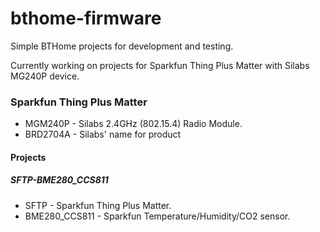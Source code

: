 # bthome-firmware

Simple BTHome projects for development and testing.

Currently working on projects for Sparkfun Thing Plus Matter with Silabs MG240P device.

### Sparkfun Thing Plus Matter

* MGM240P - Silabs 2.4GHz (802.15.4) Radio Module.
* BRD2704A - Silabs' name for product

#### Projects

##### SFTP-BME280_CCS811

* SFTP - Sparkfun Thing Plus Matter.
* BME280_CCS811 - Sparkfun Temperature/Humidity/CO2 sensor.
